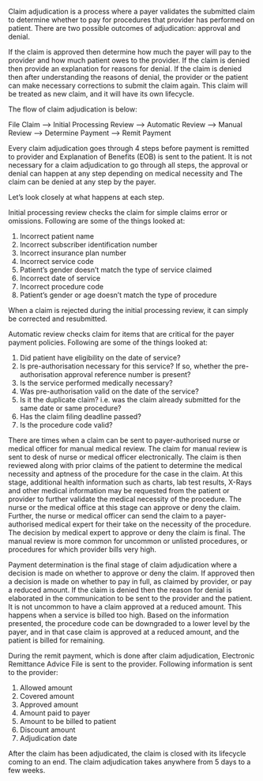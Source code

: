 Claim adjudication is a process where a payer validates the submitted claim to determine whether to pay for procedures that provider has performed on patient. There are two possible outcomes of adjudication: approval and denial. 

If the claim is approved then determine how much the payer will pay to the provider and how much patient owes to the provider. If the claim is denied then provide an explanation for reasons for denial. If the claim is denied then after understanding the reasons of denial, the provider or the patient can make necessary corrections to submit the claim again. This claim will be treated as new claim, and it will have its own lifecycle. 

The flow of claim adjudication is below:

File Claim --> Initial Processing Review --> Automatic Review --> Manual Review --> Determine Payment --> Remit Payment

Every claim adjudication goes through 4 steps before payment is remitted to provider and Explanation of Benefits (EOB) is sent to the patient. It is not necessary for a claim adjudication to go through all steps, the approval or denial can happen at any step depending on medical necessity and The claim can be denied at any step by the payer.

Let’s look closely at what happens at each step. 

Initial processing review checks the claim for simple claims error or omissions. Following are some of the things looked at: 
1. Incorrect patient name 
2. Incorrect subscriber identification number
3. Incorrect insurance plan number
4. Incorrect service code
5. Patient’s gender doesn’t match the type of service claimed
6. Incorrect date of service
7. Incorrect procedure code
8. Patient’s gender or age doesn’t match the type of procedure

When a claim is rejected during the initial processing review, it can simply be corrected and resubmitted.

Automatic review checks claim for items that are critical for the payer payment policies. Following are some of the things looked at:
1. Did patient have eligibility on the date of service?
2. Is pre-authorisation necessary for this service? If so, whether the pre-authorisation approval reference number is present? 
3. Is the service performed medically necessary?
4. Was pre-authorisation valid on the date of the service?
5. Is it the duplicate claim? i.e. was the claim already submitted for the same date or same procedure?
6. Has the claim filing deadline passed? 
7. Is the procedure code valid?

There are times when a claim can be sent to payer-authorised nurse or medical officer for manual medical review. The claim for manual review is sent to desk of nurse or medical officer electronically. The claim is then reviewed along with prior claims of the patient to determine the medical necessity and aptness of the procedure for the case in the claim. At this stage, additional health information such as charts, lab test results, X-Rays and other medical information may be requested from the patient or provider to further validate the medical necessity of the procedure. The nurse or the medical office at this stage can approve or deny the claim. Further, the nurse or medical officer can send the claim to a payer-authorised medical expert for their take on the necessity of the procedure. The decision by medical expert to approve or deny the claim is final. The manual review is more common for uncommon or unlisted procedures, or procedures for which provider bills very high.

Payment determination is the final stage of claim adjudication where a decision is made on whether to approve or deny the claim. If approved then a decision is made on whether to pay in full, as claimed by provider, or pay a reduced amount. If the claim is denied then the reason for denial is elaborated in the communication to be sent to the provider and the patient. It is not uncommon to have a claim approved at a reduced amount. This happens when a service is billed too high. Based on the information presented, the procedure code can be downgraded to a lower level by the payer, and in that case claim is approved at a reduced amount, and the patient is billed for remaining. 

During the remit payment, which is done after claim adjudication, Electronic Remittance Advice File is sent to the provider. Following information is sent to the provider:
1. Allowed amount
2. Covered amount
3. Approved amount
4. Amount paid to payer
5. Amount to be billed to patient
6. Discount amount
7. Adjudication date

After the claim has been adjudicated, the claim is closed with its lifecycle coming to an end. The claim adjudication takes anywhere from 5 days to a few weeks.
